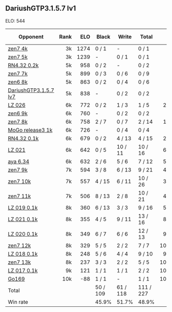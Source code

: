 ## DariushGTP3.1.5.7 lv1 ##

ELO: 544

Opponent | Rank | ELO | Black | Write | Total | Win rate
---------|-----:|----:|-------|-------|-------|-------:
[zen7 4k](zen7%204k.md) | 3k | 1274 | 0 / 1 | - | 0 / 1 | 0.0%
[zen7 5k](zen7%205k.md) | 3k | 1239 | - | 0 / 1 | 0 / 1 | 0.0%
[RN4.32 0.2k](RN4.32%200.2k.md) | 5k | 958 | 0 / 2 | - | 0 / 2 | 0.0%
[zen7 7k](zen7%207k.md) | 5k | 899 | 0 / 3 | 0 / 6 | 0 / 9 | 0.0%
[zen6 8k](zen6%208k.md) | 5k | 863 | 0 / 2 | 0 / 4 | 0 / 6 | 0.0%
[DariushGTP3.1.5.7 lv7](DariushGTP3.1.5.7%20lv7.md) | 5k | 838 | - | 0 / 2 | 0 / 2 | 0.0%
[LZ 026](LZ%20026.md) | 6k | 772 | 0 / 2 | 1 / 3 | 1 / 5 | 20.0%
[zen6 9k](zen6%209k.md) | 6k | 760 | - | 0 / 2 | 0 / 2 | 0.0%
[zen7 8k](zen7%208k.md) | 6k | 758 | 2 / 7 | 0 / 7 | 2 / 14 | 14.3%
[MoGo release3 1k](MoGo%20release3%201k.md) | 6k | 726 | - | 0 / 4 | 0 / 4 | 0.0%
[RN4.32 0.1k](RN4.32%200.1k.md) | 6k | 679 | 0 / 2 | 4 / 13 | 4 / 15 | 26.7%
[LZ 021](LZ%20021.md) | 6k | 642 | 0 / 5 | 10 / 11 | 10 / 16 | 62.5%
[aya 6.34](aya%206.34.md) | 6k | 632 | 2 / 6 | 5 / 6 | 7 / 12 | 58.3%
[zen7 9k](zen7%209k.md) | 7k | 594 | 3 / 8 | 6 / 13 | 9 / 21 | 42.9%
[zen7 10k](zen7%2010k.md) | 7k | 557 | 4 / 15 | 6 / 11 | 10 / 26 | 38.5%
[zen7 11k](zen7%2011k.md) | 7k | 506 | 8 / 13 | 2 / 8 | 10 / 21 | 47.6%
[LZ 019 0.1k](LZ%20019%200.1k.md) | 8k | 360 | 6 / 13 | 3 / 3 | 9 / 16 | 56.3%
[LZ 021 0.1k](LZ%20021%200.1k.md) | 8k | 355 | 4 / 5 | 9 / 11 | 13 / 16 | 81.3%
[LZ 020 0.1k](LZ%20020%200.1k.md) | 8k | 349 | 6 / 7 | 6 / 6 | 12 / 13 | 92.3%
[zen7 12k](zen7%2012k.md) | 8k | 329 | 5 / 5 | 2 / 2 | 7 / 7 | 100.0%
[LZ 018 0.1k](LZ%20018%200.1k.md) | 8k | 248 | 5 / 6 | 4 / 4 | 9 / 10 | 90.0%
[zen7 13k](zen7%2013k.md) | 8k | 237 | 3 / 3 | 2 / 2 | 5 / 5 | 100.0%
[LZ 017 0.1k](LZ%20017%200.1k.md) | 9k | 121 | 1 / 1 | 1 / 1 | 2 / 2 | 100.0%
[Go169](Go169.md) | 10k | -88 | 1 / 1 | - | 1 / 1 | 100.0%
Total | | | 50 / 109 | 61 / 118 | 111 / 227 | 
Win rate| | | 45.9% | 51.7% | 48.9% | 
